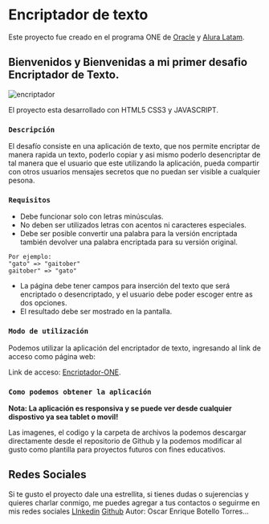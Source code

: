 # Encriptador de texto

Este proyecto fue creado en el programa ONE de [Oracle](https://www.oracle.com/co/education/oracle-next-education/) y [Alura Latam](http://www.aluracursos.com).

## Bienvenidos y Bienvenidas a mi primer desafio Encriptador de Texto.

![encriptador](https://user-images.githubusercontent.com/67718246/214201330-51087b23-e0b9-4e5e-80f0-43a56d2fa616.png)

El proyecto esta desarrollado con HTML5 CSS3 y JAVASCRIPT.

### `Descripción`

El desafío consiste en una aplicación de texto, que nos permite encriptar de manera rapida un texto, poderlo copiar y asi mismo poderlo desencriptar de tal manera que el usuario que este utilizando la aplicación, pueda compartir con otros usuarios mensajes secretos que no puedan ser visible a cualquier pesona.

### `Requisitos`

- Debe funcionar solo con letras minúsculas.
- No deben ser utilizados letras con acentos ni caracteres especiales.
- Debe ser posible convertir una palabra para la versión encriptada también devolver una palabra encriptada para su versión original.

```
Por ejemplo:
"gato" => "gaitober"
gaitober" => "gato"
```

- La página debe tener campos para inserción del texto que será encriptado o desencriptado, y el usuario debe poder escoger entre as dos opciones.
- El resultado debe ser mostrado en la pantalla.

### `Modo de utilización`

Podemos utilizar la aplicación del encriptador de texto, ingresando al link de acceso como página web: 

Link de acceso: [Encriptador-ONE](https://otorres851.github.io/Challenge-Encriptador/).

### `Como podemos obtener la aplicación`

**Nota: La aplicación es responsiva y se puede ver desde cualquier dispostivo ya sea tablet o movil!**

Las imagenes, el codigo  y la carpeta de archivos la podemos descargar directamente desde el repositorio de Github y la podemos modificar al gusto como plantilla para proyectos futuros con fines educativos.

## Redes Sociales

Si te gusto el proyecto dale una estrellita, si tienes dudas o sujerencias y quieres charlar conmigo, me puedes agregar a tus contactos o seguirme en mis redes sociales [LInkedin](https://www.linkedin.com/in/otorres-38a6241a2/) [Github](https://github.com/Otorres851) Autor: Oscar Enrique Botello Torres...


